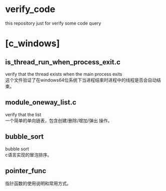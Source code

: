 # verify_code
this repository just for verify some code query

# [c_windows]  
## is_thread_run_when_process_exit.c  
verify that the thread exists when the main process exits  
这个文件验证了在windows64位系统下当进程结束时进程中的线程是否会自动结束。  
## module_oneway_list.c  
verify that the list  
一个简单的单向链表，包含创建/删除/增加/弹出 操作。    
## bubble_sort  
bubble sort  
c语言实现的冒泡排序。  
## pointer_func
指针函数的使用说明和常用方式。  